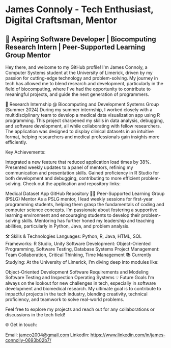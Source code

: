 # James Connoly - Tech Enthusiast, Digital Craftsman, Mentor

## 🚀 Aspiring Software Developer | Biocomputing Research Intern | Peer-Supported Learning Group Mentor


Hey there, and welcome to my GitHub profile! I'm James Connoly, a Computer Systems student at the University of Limerick, driven by my passion for cutting-edge technology and problem-solving. My journey in tech has allowed me to blend research and development, particularly in the field of biocomputing, where I've had the opportunity to contribute to meaningful projects, and guide the next generation of programmers.

🔬 Research Internship @ Biocomputing and Development Systems Group (Summer 2024)
During my summer internship, I worked closely with a multidisciplinary team to develop a medical data visualization app using R programming. This project sharpened my skills in data analysis, debugging, and software development, all while collaborating with fellow researchers. The application was designed to display clinical datasets in an intuitive format, helping researchers and medical professionals gain insights more efficiently.

Key Achievements:

Integrated a new feature that reduced application load times by 38%.
Presented weekly updates to a panel of mentors, refining my communication and presentation skills.
Gained proficiency in R Studio for both development and debugging, contributing to more efficient problem-solving.
Check out the application and repository links:

Medical Dataset App
GitHub Repository
👨‍🏫 Peer-Supported Learning Group (PSLG) Mentor
As a PSLG mentor, I lead weekly sessions for first-year programming students, helping them grasp the fundamentals of coding and computer science concepts. I’m passionate about fostering a supportive learning environment and encouraging students to develop their problem-solving skills. Mentoring has further honed my leadership and teaching abilities, particularly in Python, Java, and problem analysis.

🛠 Skills & Technologies
Languages: Python, R, Java, HTML, SQL
Frameworks: R Studio, Unity
Software Development: Object-Oriented Programming, Software Testing, Database Systems
Project Management: Team Collaboration, Critical Thinking, Time Management
📚 Currently Studying:
At the University of Limerick, I’m diving deep into modules like:

Object-Oriented Development
Software Requirements and Modeling
Software Testing and Inspection
Operating Systems
💡 Future Goals
I’m always on the lookout for new challenges in tech, especially in software development and biomedical research. My ultimate goal is to contribute to impactful projects in the tech industry, blending creativity, technical proficiency, and teamwork to solve real-world problems.

Feel free to explore my projects and reach out for any collaborations or discussions in the tech field!

🌐 Get in touch:

Email: jamco2004@gmail.com
LinkedIn: https://www.linkedin.com/in/james-connolly-0693b02b7/
